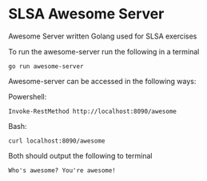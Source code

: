# SLSA Awesome Server
Awesome Server written Golang used for SLSA exercises

To run the awesome-server run the following in a terminal

```
go run awesome-server
```

Awesome-server can be accessed in the following ways:

Powershell:
```
Invoke-RestMethod http://localhost:8090/awesome
```

Bash:
```
curl localhost:8090/awesome
```

Both should output the following to terminal

```
Who's awesome? You're awesome!
```